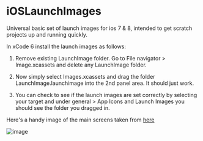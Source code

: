 # iOSLaunchImages
Universal basic set of launch images for ios 7 &amp; 8, intended to get scratch projects up and running quickly.

In xCode 6 install the launch images as follows:

1) Remove existing LaunchImage folder. Go to File navigator > Image.xcassets and delete any LaunchImage folder.

2) Now simply select Images.xcassets and drag the folder LaunchImage.launchimage into the 2nd panel area. It should just work.

3) You can check to see if the launch images are set correctly by selecting your target and under general > App Icons and Launch Images you should see the folder you dragged in. 

Here's a handy image of the main screens taken from [here](http://stackoverflow.com/a/26035333/951349)

![image](https://cloud.githubusercontent.com/assets/530718/6646395/c9b5aaa4-c99a-11e4-9008-8489c71791e3.png)